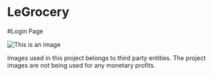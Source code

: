# LeGrocery

#Login Page

![This is an image](https://i.ibb.co/SJqPdc7/image.png)







Images used in this project belongs to third party entities. The project images are not being used for any monetary profits.

